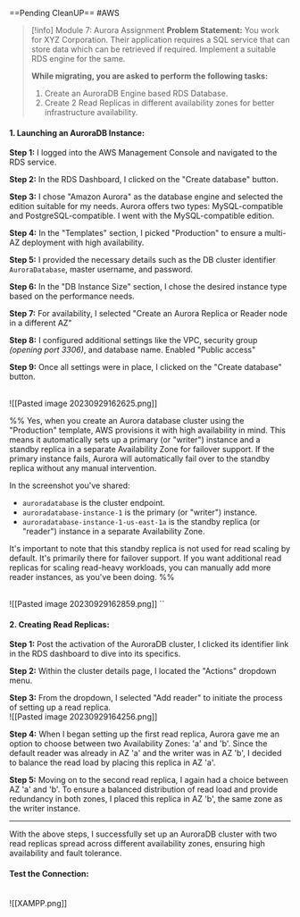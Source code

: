 ==Pending CleanUP==
#AWS

> [!info] Module 7: Aurora Assignment
> **Problem Statement:** 
> You work for XYZ Corporation. Their application requires a SQL service that can store data which can be retrieved if required. Implement a suitable RDS engine for the same. 
> 
> **While migrating, you are asked to perform the following tasks:** 
> 1. Create an AuroraDB Engine based RDS Database. 
> 2. Create 2 Read Replicas in different availability zones for better infrastructure availability.


#### **1. Launching an AuroraDB Instance:**

**Step 1:** I logged into the AWS Management Console and navigated to the RDS service.

**Step 2:** In the RDS Dashboard, I clicked on the "Create database" button.

**Step 3:** I chose "Amazon Aurora" as the database engine and selected the edition suitable for my needs. Aurora offers two types: MySQL-compatible and PostgreSQL-compatible. I went with the MySQL-compatible edition.

**Step 4:** In the "Templates" section, I picked "Production" to ensure a multi-AZ deployment with high availability.

**Step 5:** I provided the necessary details such as the DB cluster identifier `AuroraDatabase`, master username, and password.

**Step 6:** In the "DB Instance Size" section, I chose the desired instance type based on the performance needs.

**Step 7:** For availability, I selected "Create an Aurora Replica or Reader node in a different AZ" 

**Step 8:** I configured additional settings like the VPC, security group *(opening port 3306)*, and database name. Enabled "Public access"

**Step 9:** Once all settings were in place, I clicked on the "Create database" button.

<br>![[Pasted image 20230929162625.png]]

%%
Yes, when you create an Aurora database cluster using the "Production" template, AWS provisions it with high availability in mind. This means it automatically sets up a primary (or "writer") instance and a standby replica in a separate Availability Zone for failover support. If the primary instance fails, Aurora will automatically fail over to the standby replica without any manual intervention.

In the screenshot you've shared:

- `auroradatabase` is the cluster endpoint.
- `auroradatabase-instance-1` is the primary (or "writer") instance.
- `auroradatabase-instance-1-us-east-1a` is the standby replica (or "reader") instance in a separate Availability Zone.

It's important to note that this standby replica is not used for read scaling by default. It's primarily there for failover support. If you want additional read replicas for scaling read-heavy workloads, you can manually add more reader instances, as you've been doing.
%%

<br>![[Pasted image 20230929162859.png]]
``
#### **2. Creating Read Replicas:**

**Step 1:** Post the activation of the AuroraDB cluster, I clicked its identifier link in the RDS dashboard to dive into its specifics.

**Step 2:** Within the cluster details page, I located the "Actions" dropdown menu.

**Step 3:** From the dropdown, I selected "Add reader" to initiate the process of setting up a read replica.
<br>![[Pasted image 20230929164256.png]]

**Step 4:** When I began setting up the first read replica, Aurora gave me an option to choose between two Availability Zones: 'a' and 'b'. Since the default reader was already in AZ 'a' and the writer was in AZ 'b', I decided to balance the read load by placing this replica in AZ 'a'.

**Step 5:** Moving on to the second read replica, I again had a choice between AZ 'a' and 'b'. To ensure a balanced distribution of read load and provide redundancy in both zones, I placed this replica in AZ 'b', the same zone as the writer instance.


---

With the above steps, I successfully set up an AuroraDB cluster with two read replicas spread across different availability zones, ensuring high availability and fault tolerance.

#### Test the Connection:
<br>![[XAMPP.png]]


